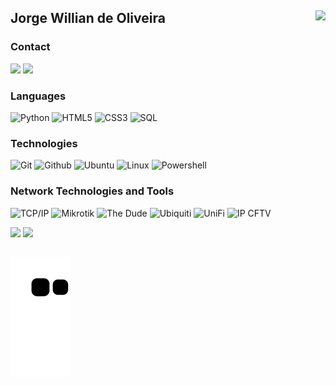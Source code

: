 ## Jorge Willian de Oliveira<img align="right" src="https://profile-counter.glitch.me/{jw-oliveira}/count.svg" />

### Contact

[<img src="https://img.shields.io/badge/-LinkedIn-000?&logo=linkedin">](https://www.linkedin.com/in/jw-oliveira)
[<img src="https://img.shields.io/badge/-Telegram-000?&logo=telegram">](https://t.me/jw_oliveira)



### Languages

![Python](https://img.shields.io/badge/-Python-000?&logo=Python)
![HTML5](https://img.shields.io/badge/-HTML5-000?&logo=HTML5)
![CSS3](https://img.shields.io/badge/-CSS3-000?&logo=CSS3)
![SQL](https://img.shields.io/badge/-SQL-000?&logo=sqlite)

### Technologies

![Git](https://img.shields.io/badge/-Git-000?&logo=Git)
![Github](https://img.shields.io/badge/-Github-000?&logo=Github)
![Ubuntu](https://img.shields.io/badge/-Ubuntu-000?&logo=Ubuntu)
![Linux](https://img.shields.io/badge/-Linux-000?&logo=Linux)
![Powershell](https://img.shields.io/badge/-Powershell-000?&logo=Powershell)

### Network Technologies and Tools

![TCP/IP](https://img.shields.io/badge/-TCP/IP-000)
![Mikrotik](https://img.shields.io/badge/-Mikrotik-000)
![The Dude](https://img.shields.io/badge/-The%20Dude-000)
![Ubiquiti](https://img.shields.io/badge/-Ubiquiti-000)
![UniFi](https://img.shields.io/badge/-UniFi-000)
![IP CFTV](https://img.shields.io/badge/-IP%20CFTV-000)


<div align="left">
  <img height="150px" weight="150px" src="https://github-readme-stats.vercel.app/api?username=jw-oliveira&card_width=500px&hide_title=true&show_icons=true&theme=react&include_all_commits=True&count_private=True&hide_border=True&locale=pt-br"/>
  <img height="150em" src="https://github-readme-stats.vercel.app/api/top-langs/?username=jw-oliveira&hide_border=True&hide_title=true&layout=compact&langs_count=7&theme=react&locale=pt-br"/>
</div>


 
##
  
![snake gif](https://github.com/jw-oliveira/jw-oliveira/blob/output/github-contribution-grid-snake.svg)
